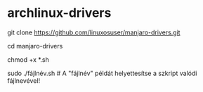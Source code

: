 # archlinux-drivers

git clone https://github.com/linuxosuser/manjaro-drivers.git

cd manjaro-drivers

chmod +x *.sh

sudo ./fájlnév.sh # A "fájlnév" példát helyettesítse a szkript valódi fájlnevével!
